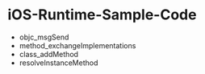 # iOS-Runtime-Sample-Code

- objc_msgSend
- method_exchangeImplementations
- class_addMethod
- resolveInstanceMethod
